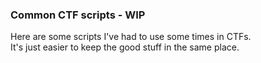 ### Common CTF scripts - WIP

Here are some scripts I've had to use some times in CTFs.\
It's just easier to keep the good stuff in the same place.